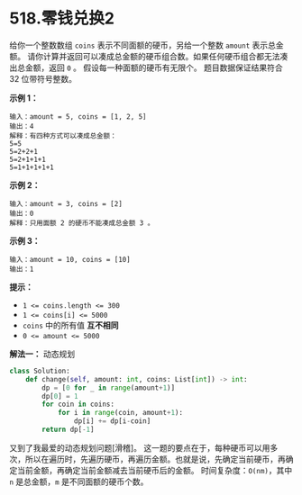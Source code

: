# 518.零钱兑换2

给你一个整数数组 `coins` 表示不同面额的硬币，另给一个整数 `amount` 表示总金额。
请你计算并返回可以凑成总金额的硬币组合数。如果任何硬币组合都无法凑出总金额，返回 `0` 。
假设每一种面额的硬币有无限个。
题目数据保证结果符合 32 位带符号整数。

**示例 1：**

```apach
输入：amount = 5, coins = [1, 2, 5]
输出：4
解释：有四种方式可以凑成总金额：
5=5
5=2+2+1
5=2+1+1+1
5=1+1+1+1+1
```

**示例 2：**

```apach
输入：amount = 3, coins = [2]
输出：0
解释：只用面额 2 的硬币不能凑成总金额 3 。
```

**示例 3：**

```apach
输入：amount = 10, coins = [10] 
输出：1
```

**提示：**

- `1 <= coins.length <= 300`
- `1 <= coins[i] <= 5000`
- `coins` 中的所有值 **互不相同**
- `0 <= amount <= 5000`

**解法一：** 动态规划

```python
class Solution:
    def change(self, amount: int, coins: List[int]) -> int:
        dp = [0 for _ in range(amount+1)]
        dp[0] = 1
        for coin in coins:
            for i in range(coin, amount+1):
                dp[i] += dp[i-coin]
        return dp[-1]
```

又到了我最爱的动态规划问题[滑稽]。
这一题的要点在于，每种硬币可以用多次，所以在遍历时，先遍历硬币，再遍历金额。也就是说，先确定当前硬币，再确定当前金额，再确定当前金额减去当前硬币后的金额。
时间复杂度：`O(nm)`，其中 `n` 是总金额，`m` 是不同面额的硬币个数。
